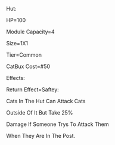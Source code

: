 Hut:

HP=100

Module Capacity=4

Size=1X1

Tier=Common

CatBux Cost=#50

Effects:

Return Effect=Saftey:

Cats In The Hut Can Attack Cats

Outside Of It But Take 25%

Damage If Someone Trys To Attack Them

When They Are In The Post.
